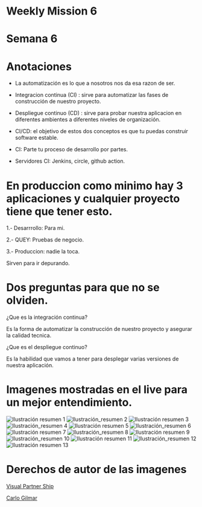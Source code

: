 # Weekly Mission 6

# Semana 6

# Anotaciones

- La automatización es lo que a nosotros nos da esa razon de ser.

- Integracion continua (CI) : sirve para automatizar las fases de construcción de nuestro proyecto. 

- Despliegue continuo (CD) : sirve para probar nuestra aplicacion en diferentes ambientes a diferentes niveles de organización.

- CI/CD: el objetivo de estos dos conceptos es que tu puedas construir software estable.

- CI: Parte tu proceso de desarrollo por partes.

- Servidores CI: Jenkins, circle, github action.

# En produccion como minimo hay 3 aplicaciones y cualquier proyecto tiene que tener esto.

1.- Desarrrollo: Para mi.

2.- QUEY: Pruebas de negocio.

3.- Produccion: nadie la toca.

Sirven para ir depurando.

# Dos preguntas para que no se olviden.

¿Que es la integración continua?

Es la forma de automatizar la construcción de nuestro proyecto y asegurar la calidad tecnica. 

¿Que es el despliegue continuo?

Es la habilidad que vamos a tener para desplegar varias versiones de nuestra aplicación.

# Imagenes mostradas en el live para un mejor entendimiento.

![Ilustración resumen 1](https://user-images.githubusercontent.com/86739150/175441865-b4413bbf-67b3-49c4-877b-b78f912d26da.jpeg)
![Ilustración_resumen 2](https://user-images.githubusercontent.com/86739150/175441413-7c6de2f8-538e-4438-bb5e-180584545ea1.jpeg)
![Ilustración resumen 3](https://user-images.githubusercontent.com/86739150/175441480-1cc8262d-2468-4ae2-801a-1aee613225dd.jpeg)
![Ilustración_resumen 4](https://user-images.githubusercontent.com/86739150/175441523-1817c216-4b11-4b29-99b6-b7aeeccbcc52.jpeg)
![Ilustración resumen 5](https://user-images.githubusercontent.com/86739150/175441555-fff5fda8-1415-4237-bd63-543db612cd46.jpeg)
![Ilustración_resumen 6](https://user-images.githubusercontent.com/86739150/175441534-f2ac589d-6c1f-41d4-9d94-cd594acb6b06.jpeg)
![Ilustración resumen 7](https://user-images.githubusercontent.com/86739150/175441593-8216d02b-8a56-4433-999e-a6a45d610f8f.jpeg)
![Ilustración_resumen 8](https://user-images.githubusercontent.com/86739150/175441573-ff304777-37cf-48f4-aaa2-93887ab5c084.jpeg)
![Ilustración resumen 9](https://user-images.githubusercontent.com/86739150/175441630-06442b49-905e-4e8a-8049-ea77478c289f.jpeg)
![Ilustración_resumen 10](https://user-images.githubusercontent.com/86739150/175441611-d8879ae4-7768-4f0b-a6fc-67e02bbab2b8.jpeg)
![Ilustración resumen 11](https://user-images.githubusercontent.com/86739150/175441640-f83c3cb7-4088-4a21-8403-29e4a8240e4a.jpeg)
![Ilustración_resumen 12](https://user-images.githubusercontent.com/86739150/175441682-488ad2b3-0a9c-4a89-adf0-5e2999570b44.jpeg)
![Ilustración resumen 13](https://user-images.githubusercontent.com/86739150/175441664-22b38fdf-07e4-4404-be52-907f377a2e39.jpeg)

# Derechos de autor de las imagenes

<a href="https://visualpartnership.herokuapp.com/"> Visual Partner Ship<a/>

<a href="https://carlogilmar.xyz/"> Carlo Gilmar <a/>
